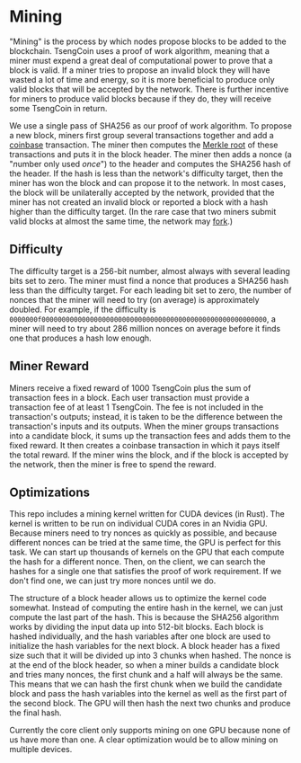 # Mining

"Mining" is the process by which nodes propose blocks to be added to the blockchain. TsengCoin uses a proof of work algorithm, meaning that a miner must expend a great deal of computational power to prove that a block is valid. If a miner tries to propose an invalid block they will have wasted a lot of time and energy, so it is more beneficial to produce only valid blocks that will be accepted by the network. There is further incentive for miners to produce valid blocks because if they do, they will receive some TsengCoin in return.

We use a single pass of SHA256 as our proof of work algorithm. To propose a new block, miners first group several transactions together and add a [coinbase](./Transactions.md#coinbase) transaction. The miner then computes the [Merkle root](./Blocks.md#merkle-root) of these transactions and puts it in the block header. The miner then adds a nonce (a "*n*umber only used _once_") to the header and computes the SHA256 hash of the header. If the hash is less than the network's difficulty target, then the miner has won the block and can propose it to the network. In most cases, the block will be unilaterally accepted by the network, provided that the miner has not created an invalid block or reported a block with a hash higher than the difficulty target. (In the rare case that two miners submit valid blocks at almost the same time, the network may [fork](./Blocks.md#forks).)

## Difficulty

The difficulty target is a 256-bit number, almost always with several leading bits set to zero. The miner must find a nonce that produces a SHA256 hash less than the difficulty target. For each leading bit set to zero, the number of nonces that the miner will need to try (on average) is approximately doubled. For example, if the difficulty is `0000000f00000000000000000000000000000000000000000000000000000000`, a miner will need to try about 286 million nonces on average before it finds one that produces a hash low enough.

## Miner Reward

Miners receive a fixed reward of 1000 TsengCoin plus the sum of transaction fees in a block. Each user transaction must provide a transaction fee of at least 1 TsengCoin. The fee is not included in the transaction's outputs; instead, it is taken to be the difference between the transaction's inputs and its outputs. When the miner groups transactions into a candidate block, it sums up the transaction fees and adds them to the fixed reward. It then creates a coinbase transaction in which it pays itself the total reward. If the miner wins the block, and if the block is accepted by the network, then the miner is free to spend the reward.

## Optimizations

This repo includes a mining kernel written for CUDA devices (in Rust). The kernel is written to be run on individual CUDA cores in an Nvidia GPU. Because miners need to try nonces as quickly as possible, and because different nonces can be tried at the same time, the GPU is perfect for this task. We can start up thousands of kernels on the GPU that each compute the hash for a different nonce. Then, on the client, we can search the hashes for a single one that satisfies the proof of work requirement. If we don't find one, we can just try more nonces until we do.

The structure of a block header allows us to optimize the kernel code somewhat. Instead of computing the entire hash in the kernel, we can just compute the last part of the hash. This is because the SHA256 algorithm works by dividing the input data up into 512-bit blocks. Each block is hashed individually, and the hash variables after one block are used to initialize the hash variables for the next block. A block header has a fixed size such that it will be divided up into 3 chunks when hashed. The nonce is at the end of the block header, so when a miner builds a candidate block and tries many nonces, the first chunk and a half will always be the same. This means that we can hash the first chunk when we build the candidate block and pass the hash variables into the kernel as well as the first part of the second block. The GPU will then hash the next two chunks and produce the final hash.

Currently the core client only supports mining on one GPU because none of us have more than one. A clear optimization would be to allow mining on multiple devices.

